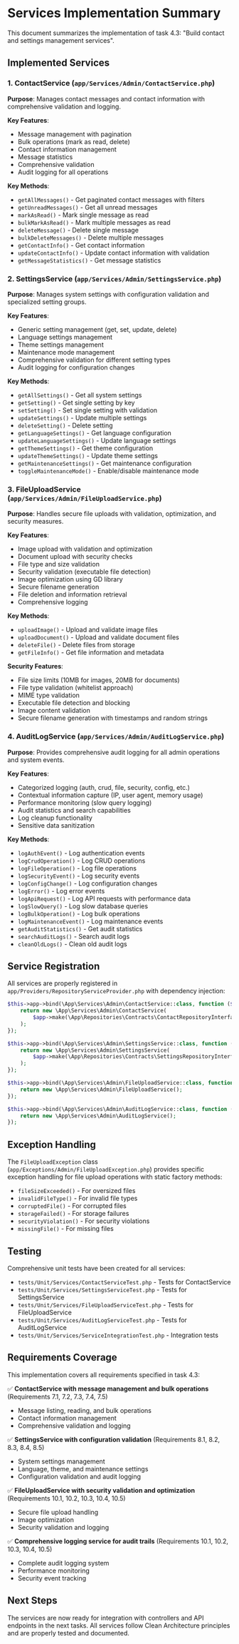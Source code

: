 # Services Implementation Summary

This document summarizes the implementation of task 4.3: "Build contact and settings management services".

## Implemented Services

### 1. ContactService (`app/Services/Admin/ContactService.php`)

**Purpose**: Manages contact messages and contact information with comprehensive validation and logging.

**Key Features**:
- Message management with pagination
- Bulk operations (mark as read, delete)
- Contact information management
- Message statistics
- Comprehensive validation
- Audit logging for all operations

**Key Methods**:
- `getAllMessages()` - Get paginated contact messages with filters
- `getUnreadMessages()` - Get all unread messages
- `markAsRead()` - Mark single message as read
- `bulkMarkAsRead()` - Mark multiple messages as read
- `deleteMessage()` - Delete single message
- `bulkDeleteMessages()` - Delete multiple messages
- `getContactInfo()` - Get contact information
- `updateContactInfo()` - Update contact information with validation
- `getMessageStatistics()` - Get message statistics

### 2. SettingsService (`app/Services/Admin/SettingsService.php`)

**Purpose**: Manages system settings with configuration validation and specialized setting groups.

**Key Features**:
- Generic setting management (get, set, update, delete)
- Language settings management
- Theme settings management
- Maintenance mode management
- Comprehensive validation for different setting types
- Audit logging for configuration changes

**Key Methods**:
- `getAllSettings()` - Get all system settings
- `getSetting()` - Get single setting by key
- `setSetting()` - Set single setting with validation
- `updateSettings()` - Update multiple settings
- `deleteSetting()` - Delete setting
- `getLanguageSettings()` - Get language configuration
- `updateLanguageSettings()` - Update language settings
- `getThemeSettings()` - Get theme configuration
- `updateThemeSettings()` - Update theme settings
- `getMaintenanceSettings()` - Get maintenance configuration
- `toggleMaintenanceMode()` - Enable/disable maintenance mode

### 3. FileUploadService (`app/Services/Admin/FileUploadService.php`)

**Purpose**: Handles secure file uploads with validation, optimization, and security measures.

**Key Features**:
- Image upload with validation and optimization
- Document upload with security checks
- File type and size validation
- Security validation (executable file detection)
- Image optimization using GD library
- Secure filename generation
- File deletion and information retrieval
- Comprehensive logging

**Key Methods**:
- `uploadImage()` - Upload and validate image files
- `uploadDocument()` - Upload and validate document files
- `deleteFile()` - Delete files from storage
- `getFileInfo()` - Get file information and metadata

**Security Features**:
- File size limits (10MB for images, 20MB for documents)
- File type validation (whitelist approach)
- MIME type validation
- Executable file detection and blocking
- Image content validation
- Secure filename generation with timestamps and random strings

### 4. AuditLogService (`app/Services/Admin/AuditLogService.php`)

**Purpose**: Provides comprehensive audit logging for all admin operations and system events.

**Key Features**:
- Categorized logging (auth, crud, file, security, config, etc.)
- Contextual information capture (IP, user agent, memory usage)
- Performance monitoring (slow query logging)
- Audit statistics and search capabilities
- Log cleanup functionality
- Sensitive data sanitization

**Key Methods**:
- `logAuthEvent()` - Log authentication events
- `logCrudOperation()` - Log CRUD operations
- `logFileOperation()` - Log file operations
- `logSecurityEvent()` - Log security events
- `logConfigChange()` - Log configuration changes
- `logError()` - Log error events
- `logApiRequest()` - Log API requests with performance data
- `logSlowQuery()` - Log slow database queries
- `logBulkOperation()` - Log bulk operations
- `logMaintenanceEvent()` - Log maintenance events
- `getAuditStatistics()` - Get audit statistics
- `searchAuditLogs()` - Search audit logs
- `cleanOldLogs()` - Clean old audit logs

## Service Registration

All services are properly registered in `app/Providers/RepositoryServiceProvider.php` with dependency injection:

```php
$this->app->bind(\App\Services\Admin\ContactService::class, function ($app) {
    return new \App\Services\Admin\ContactService(
        $app->make(\App\Repositories\Contracts\ContactRepositoryInterface::class)
    );
});

$this->app->bind(\App\Services\Admin\SettingsService::class, function ($app) {
    return new \App\Services\Admin\SettingsService(
        $app->make(\App\Repositories\Contracts\SettingsRepositoryInterface::class)
    );
});

$this->app->bind(\App\Services\Admin\FileUploadService::class, function ($app) {
    return new \App\Services\Admin\FileUploadService();
});

$this->app->bind(\App\Services\Admin\AuditLogService::class, function ($app) {
    return new \App\Services\Admin\AuditLogService();
});
```

## Exception Handling

The `FileUploadException` class (`app/Exceptions/Admin/FileUploadException.php`) provides specific exception handling for file upload operations with static factory methods:

- `fileSizeExceeded()` - For oversized files
- `invalidFileType()` - For invalid file types
- `corruptedFile()` - For corrupted files
- `storageFailed()` - For storage failures
- `securityViolation()` - For security violations
- `missingFile()` - For missing files

## Testing

Comprehensive unit tests have been created for all services:

- `tests/Unit/Services/ContactServiceTest.php` - Tests for ContactService
- `tests/Unit/Services/SettingsServiceTest.php` - Tests for SettingsService
- `tests/Unit/Services/FileUploadServiceTest.php` - Tests for FileUploadService
- `tests/Unit/Services/AuditLogServiceTest.php` - Tests for AuditLogService
- `tests/Unit/Services/ServiceIntegrationTest.php` - Integration tests

## Requirements Coverage

This implementation covers all requirements specified in task 4.3:

✅ **ContactService with message management and bulk operations** (Requirements 7.1, 7.2, 7.3, 7.4, 7.5)
- Message listing, reading, and bulk operations
- Contact information management
- Comprehensive validation and logging

✅ **SettingsService with configuration validation** (Requirements 8.1, 8.2, 8.3, 8.4, 8.5)
- System settings management
- Language, theme, and maintenance settings
- Configuration validation and audit logging

✅ **FileUploadService with security validation and optimization** (Requirements 10.1, 10.2, 10.3, 10.4, 10.5)
- Secure file upload handling
- Image optimization
- Security validation and logging

✅ **Comprehensive logging service for audit trails** (Requirements 10.1, 10.2, 10.3, 10.4, 10.5)
- Complete audit logging system
- Performance monitoring
- Security event tracking

## Next Steps

The services are now ready for integration with controllers and API endpoints in the next tasks. All services follow Clean Architecture principles and are properly tested and documented.
